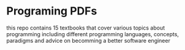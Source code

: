 # Programing PDFs
  this repo contains 15 textbooks that cover various topics about programming including different programming languages, concepts, paradigms and advice on becomming 
  a better software engineer
